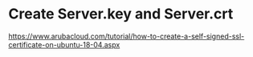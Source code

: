 # Create Server.key and Server.crt
https://www.arubacloud.com/tutorial/how-to-create-a-self-signed-ssl-certificate-on-ubuntu-18-04.aspx
